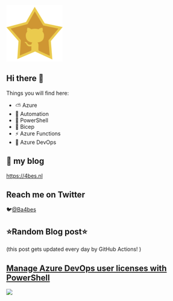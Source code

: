 ![Github Star](Assets/github-stars-logo_Color.png)

## Hi there 👋

Things you will find here:
- ⛅ Azure
- 🚗 Automation
- 🐚 PowerShell
- 💪 Bicep
- ⚡ Azure Functions
- 🚀 Azure DevOps


## 📝 my blog
<https://4bes.nl>

## Reach me on Twitter
🐦[@Ba4bes](https://twitter.com/Ba4bes)

<!---
- 🔭 I’m currently working on ...
- 🌱 I’m currently learning ...
- 👯 I’m looking to collaborate on ...
- 🤔 I’m looking for help with ...
- 💬 Ask me about ...
- 📫 How to reach me: ...
- 😄 Pronouns: ...
- ⚡ Fun fact: I have a standard poodle 🐩

-->

## ⭐Random Blog post⭐

(this post gets updated every day by GitHub Actions! )

<!-- Link -->
## [Manage Azure DevOps user licenses with PowerShell](https://4bes.nl/2020/02/02/manage-azure-devops-user-licenses-with-powershell/)

<a href="https://4bes.nl/2020/02/02/manage-azure-devops-user-licenses-with-powershell/"><img src="https://4bes.nl/wp-content/uploads/2020/01/AzDoUserLicenses02.png" height="250px"></a>

